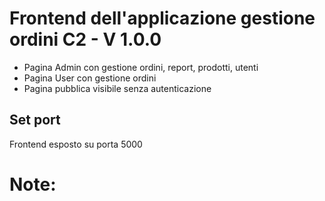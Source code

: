 # Frontend dell'applicazione gestione ordini C2 - V 1.0.0
* Pagina Admin con gestione ordini, report, prodotti, utenti
* Pagina User con gestione ordini
* Pagina pubblica visibile senza autenticazione

## Set port
Frontend esposto su porta 5000

# Note:

